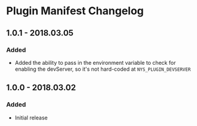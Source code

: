 # Plugin Manifest Changelog

## 1.0.1 - 2018.03.05
### Added
* Added the ability to pass in the environment variable to check for enabling the devServer, so it's not hard-coded at `NYS_PLUGIN_DEVSERVER`

## 1.0.0 - 2018.03.02
### Added
- Initial release
